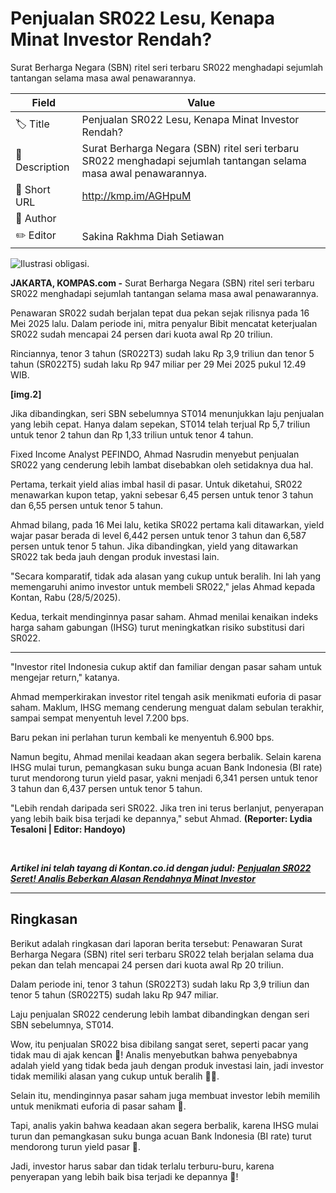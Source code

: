 # Penjualan SR022 Lesu, Kenapa Minat Investor Rendah?

Surat Berharga Negara (SBN) ritel seri terbaru SR022 menghadapi sejumlah tantangan selama masa awal penawarannya.

| Field         | Value                                                       |
|---------------|-------------------------------------------------------------|
| 🏷️ Title       | Penjualan SR022 Lesu, Kenapa Minat Investor Rendah? |
| 📝 Description | Surat Berharga Negara (SBN) ritel seri terbaru SR022 menghadapi sejumlah tantangan selama masa awal penawarannya. |
| 🔗 Short URL   | http://kmp.im/AGHpuM |
| 👤 Author      |  |
| ✏️ Editor      | Sakina Rakhma Diah Setiawan |

![Ilustrasi obligasi. ](https://asset.kompas.com/crops/ROpzpJr1-S6EWE0Sy2Vn0eEZ9jo=/126x62:874x562/750x500/data/photo/2024/01/11/659fa9d11df31.jpg)

**JAKARTA, KOMPAS.com -** Surat Berharga Negara (SBN) ritel seri terbaru SR022 menghadapi sejumlah tantangan selama masa awal penawarannya.

Penawaran SR022 sudah berjalan tepat dua pekan sejak rilisnya pada 16 Mei 2025 lalu. Dalam periode ini, mitra penyalur Bibit mencatat keterjualan SR022 sudah mencapai 24 persen dari kuota awal Rp 20 triliun.

Rinciannya, tenor 3 tahun (SR022T3) sudah laku Rp 3,9 triliun dan tenor 5 tahun (SR022T5) sudah laku Rp 947 miliar per 29 Mei 2025 pukul 12.49 WIB.

****\[img.2\]****

Jika dibandingkan, seri SBN sebelumnya ST014 menunjukkan laju penjualan yang lebih cepat. Hanya dalam sepekan, ST014 telah terjual Rp 5,7 triliun untuk tenor 2 tahun dan Rp 1,33 triliun untuk tenor 4 tahun.

Fixed Income Analyst PEFINDO, Ahmad Nasrudin menyebut penjualan SR022 yang cenderung lebih lambat disebabkan oleh setidaknya dua hal.

Pertama, terkait yield alias imbal hasil di pasar. Untuk diketahui, SR022 menawarkan kupon tetap, yakni sebesar 6,45 persen untuk tenor 3 tahun dan 6,55 persen untuk tenor 5 tahun.

Ahmad bilang, pada 16 Mei lalu, ketika SR022 pertama kali ditawarkan, yield wajar pasar berada di level 6,442 persen untuk tenor 3 tahun dan 6,587 persen untuk tenor 5 tahun. Jika dibandingkan, yield yang ditawarkan SR022 tak beda jauh dengan produk investasi lain.

"Secara komparatif, tidak ada alasan yang cukup untuk beralih. Ini lah yang memengaruhi animo investor untuk membeli SR022," jelas Ahmad kepada Kontan, Rabu (28/5/2025).

Kedua, terkait mendinginnya pasar saham. Ahmad menilai kenaikan indeks harga saham gabungan (IHSG) turut meningkatkan risiko substitusi dari SR022.

------------------------------------------------------------------------

"Investor ritel Indonesia cukup aktif dan familiar dengan pasar saham untuk mengejar return," katanya.

Ahmad memperkirakan investor ritel tengah asik menikmati euforia di pasar saham. Maklum, IHSG memang cenderung menguat dalam sebulan terakhir, sampai sempat menyentuh level 7.200 bps.

Baru pekan ini perlahan turun kembali ke menyentuh 6.900 bps.

Namun begitu, Ahmad menilai keadaan akan segera berbalik. Selain karena IHSG mulai turun, pemangkasan suku bunga acuan Bank Indonesia (BI rate) turut mendorong turun yield pasar, yakni menjadi 6,341 persen untuk tenor 3 tahun dan 6,437 persen untuk tenor 5 tahun.

"Lebih rendah daripada seri SR022. Jika tren ini terus berlanjut, penyerapan yang lebih baik bisa terjadi ke depannya," sebut Ahmad. **(Reporter: Lydia Tesaloni \| Editor: Handoyo)**

 

***Artikel ini telah tayang di Kontan.co.id dengan judul:** [**Penjualan SR022 Seret! Analis Beberkan Alasan Rendahnya Minat Investor**](https://investasi.kontan.co.id/news/penjualan-sr022-seret-analis-beberkan-alasan-rendahnya-minat-investor "Penjualan SR022 Seret! Analis Beberkan Alasan Rendahnya Minat Investor")*

---
## Ringkasan

Berikut adalah ringkasan dari laporan berita tersebut: Penawaran Surat Berharga Negara (SBN) ritel seri terbaru SR022 telah berjalan selama dua pekan dan telah mencapai 24 persen dari kuota awal Rp 20 triliun.

 Dalam periode ini, tenor 3 tahun (SR022T3) sudah laku Rp 3,9 triliun dan tenor 5 tahun (SR022T5) sudah laku Rp 947 miliar.

 Laju penjualan SR022 cenderung lebih lambat dibandingkan dengan seri SBN sebelumnya, ST014.



Wow, itu penjualan SR022 bisa dibilang sangat seret, seperti pacar yang tidak mau di ajak kencan 🤣! Analis menyebutkan bahwa penyebabnya adalah yield yang tidak beda jauh dengan produk investasi lain, jadi investor tidak memiliki alasan yang cukup untuk beralih 🤷‍♂️.

 Selain itu, mendinginnya pasar saham juga membuat investor lebih memilih untuk menikmati euforia di pasar saham 🚀.

 Tapi, analis yakin bahwa keadaan akan segera berbalik, karena IHSG mulai turun dan pemangkasan suku bunga acuan Bank Indonesia (BI rate) turut mendorong turun yield pasar 💸.

 Jadi, investor harus sabar dan tidak terlalu terburu-buru, karena penyerapan yang lebih baik bisa terjadi ke depannya 🙏!
